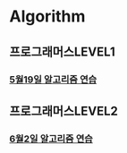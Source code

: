 # Algorithm


## 프로그래머스LEVEL1

### [5월19일 알고리즘 연습](https://eigen.tistory.com/22?category=1064467)

## 프로그래머스LEVEL2

### [6월2일 알고리즘 연습](https://eigen.tistory.com/34?category=1064467)
